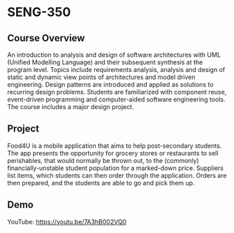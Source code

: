 # SENG-350

## Course Overview
An introduction to analysis and design of software architectures with UML (Unified Modelling Language) and their subsequent synthesis at the program level. Topics include requirements analysis, analysis and design of static and dynamic view points of architectures and model driven engineering. Design patterns are introduced and applied as solutions to recurring design problems. Students are familiarized with component reuse, event-driven programming and computer-aided software engineering tools. The course includes a major design project.

## Project
Food4U is a mobile application that aims to help post-secondary students. The app presents the opportunity for grocery stores or restaurants to sell perishables, that would normally be thrown out, to the (commonly) financially-unstable student population for a marked-down price. Suppliers list items, which students can then order through the application. Orders are then prepared, and the students are able to go and pick them up.


## Demo
YouTube: https://youtu.be/7A3hB002VQ0
